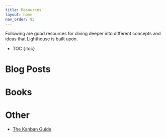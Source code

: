 ```yaml
---
title: Resources
layout: home
nav_order: 95
---
```


Following are good resources for diving deeper into different concepts and ideas that Lighthouse is built upon.

- TOC
{:toc}

# Blog Posts


# Books

# Other
- [The Kanban Guide](https://kanbanguides.org/english)
